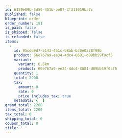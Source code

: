 ```yaml
---
id: 6129e89b-5d50-451b-be07-3f311019ba7c
published: false
blueprint: order
order_number: 191
is_paid: false
is_shipped: false
is_refunded: false
items:
  -
    id: 95cdd9d7-5143-461c-b8ab-b30e0278f99b
    product: 66e767a9-ee34-4dc4-8681-d09bb59f0cf5
    variant:
      variant: 6.5km
      product: 66e767a9-ee34-4dc4-8681-d09bb59f0cf5
    quantity: 1
    total: 2200
    tax:
      amount: 0
      rate: 0
      price_includes_tax: true
    metadata: {  }
grand_total: 2200
items_total: 2200
tax_total: 0
shipping_total: 0
coupon_total: 0
title: ' '
---
```

